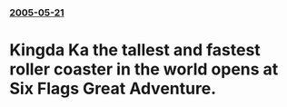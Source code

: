 ### [2005-05-21](/news/2005/05/21/index.md)

#  Kingda Ka the tallest and fastest roller coaster in the world opens at Six Flags Great Adventure.



